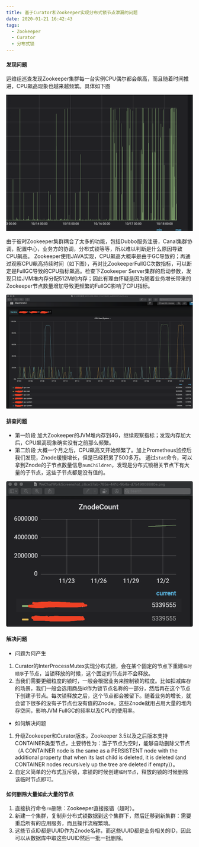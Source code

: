 ```yaml
---
title: 基于Curator和Zookeeper实现分布式锁节点泄漏的问题
date: 2020-01-21 16:42:43
tags:
  - Zookeeper
  - Curator
  - 分布式锁
---
```

#### 发现问题
运维组巡查发现Zookeeper集群每一台实例CPU偶尔都会飙高，而且随着时间推进，CPU飙高现象也越来越频繁。具体如下图

![ZookeeperCpuRate](https://github.com/hezudaopp/hexo/raw/master/source/_posts/_v_images/20200121165616199_1170516494.png)

由于彼时Zookeeper集群耦合了太多的功能，包括Dubbo服务注册，Canal集群协调，配置中心，业务方的协调，分布式锁等等，所以难以判断是什么原因导致CPU飙高。
Zookeeper使用JAVA实现，CPU飙高大概率是由于GC导致的；再通过观察CPU飙高持续时间（如下图），再对比ZookeeperFullGC次数指标，可以断定是FullGC导致的CPU指标飙高。检查下Zookeeper Server集群的启动参数，发现只给JVM堆内存分配512M的内存；因此有理由怀疑是因为随着业务增长带来的Zookeeper节点数量增加导致更频繁的FullGC影响了CPU指标。

![ZookeeperCpu](https://github.com/hezudaopp/hexo/raw/master/source/_posts/_v_images/20200121164854006_2103878463.png)

#### 排查问题
- 第一阶段
 加大Zookeeper的JVM堆内存到4G，继续观察指标；发现内存加大后，CPU飙高现象确实没有之前那么频繁。
- 第二阶段
 大概一个月之后，CPU飙高又开始频繁了。加上Prometheus监控后我们发现，Znode缓慢增长，但是已经积累了500多万。
 通过`stat`命令，可以拿到Znode的子节点数量信息`numChildren`，发现是分布式锁相关节点下有大量的子节点，这些子节点都是没有值的。
 
![ZnodeCount](https://github.com/hezudaopp/hexo/raw/master/source/_posts/_v_images/20200121165011458_1567079786.png)

#### 解决问题
- 问题为何产生
1. Curator的InterProcessMutex实现分布式锁，会在某个固定的节点下重建`临时顺序`子节点，当锁释放的时候，这个固定的节点并不会释放。
2. 当我们需要更细粒度的锁时，一般会根据业务来控制锁的粒度。比如扣减库存的场景，我们一般会选用商品id作为锁节点名称的一部分，然后再在这个节点下创建子节点。每次锁释放之后，这个节点都会被留下。随着业务的增长，就会留下很多的没有子节点也没有值的Znode。这些Znode就用占用大量的堆内存空间，影响JVM FullGC的频率以及CPU的使用率。
- 如何解决问题
1. 升级Zookeeper和Curator版本，Zookeeper 3.5以及之后版本支持CONTAINER类型节点，主要特性为：当子节点为空时，能够自动删除父节点（A CONTAINER node is the same as a PERSISTENT node with the additional property that when its last child is deleted, it is deleted (and CONTAINER nodes recursively up the tree are deleted if empty)）。
2. 自定义简单的分布式互斥锁，拿锁的时候创建`临时节点`，释放的锁的时候删除该临时节点即可。
#### 如何删除大量如此大量的节点
1. 直接执行命令`rm`删除：Zookeeper直接报错（超时）。
2. 新建一个集群，复制非分布式锁数据到这个集群下，然后迁移到新集群：需要重启所有的应用服务，而且操作流程繁琐。
3. 这些节点ID都是UUID作为Znode名称，而这些UUID都是业务相关的ID，因此可以从数据库中取这些UUID然后一批一批删除。